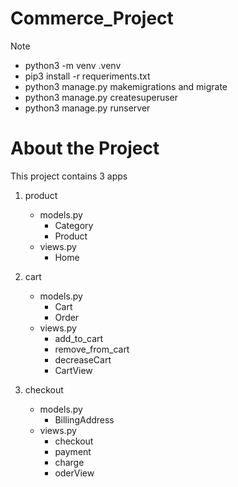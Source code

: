 # Commerce_Project

> [!NOTE]
> - python3 -m venv .venv 
> - pip3 install -r requeriments.txt
> - python3 manage.py makemigrations and migrate
> - python3 manage.py createsuperuser
> - python3 manage.py runserver

# About the Project
This project contains 3 apps
1. product
   - models.py
     - Category
     - Product
   - views.py
     - Home 
1. cart
   - models.py
     - Cart
     - Order
   - views.py
     - add_to_cart
     - remove_from_cart
     - decreaseCart
     - CartView 

1. checkout
   - models.py
     - BillingAddress
   - views.py
     - checkout
     - payment
     - charge
     - oderView
